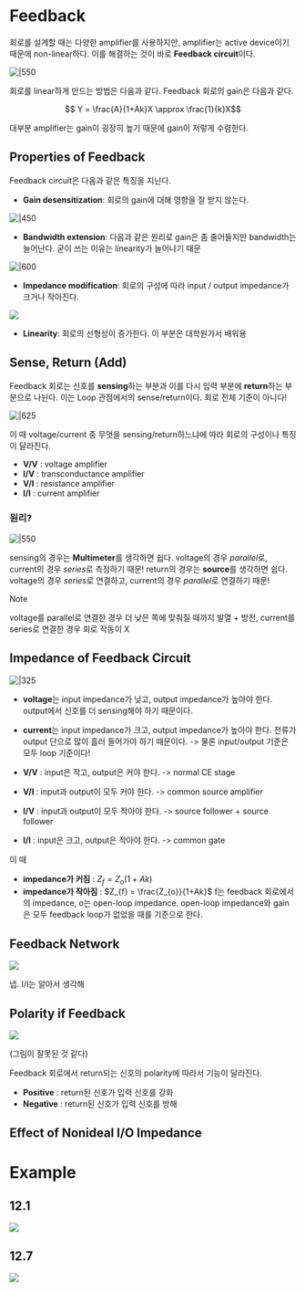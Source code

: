 # Feedback

회로를 설계할 때는 다양한 amplifier를 사용하지만, amplifier는 active device이기 때문에 non-linear하다. 이를 해결하는 것이 바로 **Feedback circuit**이다.

![|550](https://i.imgur.com/3LL1y0N.png)

회로를 linear하게 만드는 방법은 다음과 같다. Feedback 회로의 gain은 다음과 같다.

$$ Y = \frac{A}{1+Ak}X \approx \frac{1}{k}X$$

대부분 amplifier는 gain이 굉장히 높기 때문에 gain이 저렇게 수렴한다.

## Properties of Feedback

Feedback circuit은 다음과 같은 특징을 지닌다.

- **Gain desensitization**: 회로의 gain에 대해 영향을 잘 받지 않는다.

![|450](https://i.imgur.com/nevgQ7T.png)

- **Bandwidth extension**: 다음과 같은 원리로 gain은 좀 줄어들지만 bandwidth는 늘어난다. 굳이 쓰는 이유는 linearity가 늘어나기 때문

![|600](https://i.imgur.com/4hOf1dB.png)

- **Impedance modification**: 회로의 구성에 따라 input / output impedance가 크거나 작아진다.

![](https://i.imgur.com/qDb5mPi.png)

- **Linearity**: 회로의 선형성이 증가한다. 이 부분은 대학원가서 배워용

## Sense, Return (Add)

Feedback 회로는 신호를 **sensing**하는 부분과 이를 다시 입력 부분에 **return**하는 부분으로 나뉜다. 이는 Loop 관점에서의 sense/return이다. 회로 전체 기준이 아니다!

![|625](https://i.imgur.com/rFwN2uK.png)

이 때 voltage/current 중 무엇을 sensing/return하느냐에 따라 회로의 구성이나 특징이 달라진다. 
- **V/V** : voltage amplifier
- **I/V** : transconductance amplifier
- **V/I** : resistance amplifier
- **I/I** : current amplifier

### 원리?

![|550](https://i.imgur.com/ItRyf4Z.png)



sensing의 경우는 **Multimeter**를 생각하면 쉽다. voltage의 경우 *parallel*로, current의 경우 *series*로 측정하기 때문!
return의 경우는 **source**를 생각하면 쉽다. voltage의 경우 *series*로 연결하고, current의 경우 *parallel*로 연결하기 때문!

> [!note] 
> voltage를 parallel로 연결한 경우 더 낮은 쪽에 맞춰질 때까지 발열 + 방전,
> current를 series로 연결한 경우 회로 작동이 X

## Impedance of Feedback Circuit

![|325](https://i.imgur.com/U0GuEK9.png)

- **voltage**는 input impedance가 낮고, output impedance가 높아야 한다. output에서 신호를 더 sensing해야 하기 때문이다.
- **current**는 input impedance가 크고, output impedance가 높아야 한다. 전류가 output 단으로 많이 흘러 들어가야 하기 때문이다.
-> 물론 input/output 기준은 모두 loop 기준이다!

- **V/V** : input은 작고, output은 커야 한다. -> normal CE stage
- **V/I** : input과 output이 모두 커야 한다. -> common source amplifier
- **I/V** : input과 output이 모두 작아야 한다. -> source follower + source follower
- **I/I** : input은 크고, output은 작아야 한다. -> common gate

이 때 
- **impedance가 커짐** : $Z_{f} = Z_{o}(1+Ak)$
- **impedance가 작아짐** : $Z_{f} = \frac{Z_{o}}{1+Ak}$
f는 feedback 회로에서의 impedance, o는 open-loop impedance. open-loop impedance와 gain은 모두 feedback loop가 없었을 때를 기준으로 한다.

## Feedback Network

![](https://i.imgur.com/9mMFwQP.png)

넵. I/I는 알아서 생각해

## Polarity if Feedback

![](https://i.imgur.com/KzdpIZo.png)

(그림이 잘못된 것 같다)

Feedback 회로에서 return되는 신호의 polarity에 따라서 기능이 달라진다.
- **Positive** : return된 신호가 입력 신호를 강화
- **Negative** : return된 신호가 입력 신호를 방해

## Effect of Nonideal I/O Impedance
# Example

## 12.1

![](https://i.imgur.com/F1cpbMl.png)

## 12.7

![](https://i.imgur.com/1IipWo0.png)
